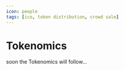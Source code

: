 ```yaml
---
icon: people
tags: [ico, token distribution, crowd sale]
---
```

# Tokenomics

soon the Tokenomics will follow...